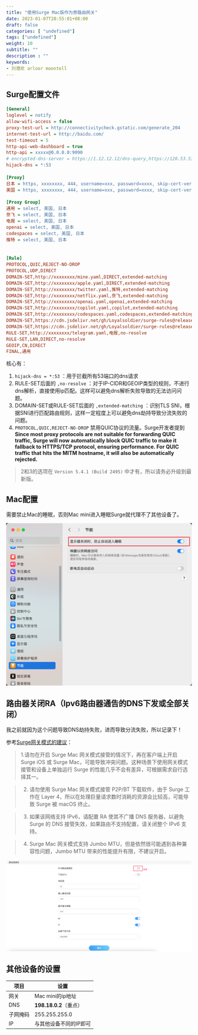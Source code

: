 ```yaml
---
title: "使用Surge Mac版作为旁路由网关"
date: 2023-01-07T20:55:01+08:00
draft: false
categories: [ "undefined"]
tags: ["undefined"]
weight: 10
subtitle: ""
description : ""
keywords:
- 刘港欢 arloor moontell
---
```



## Surge配置文件

```ini
[General]
loglevel = notify
allow-wifi-access = false
proxy-test-url = http://connectivitycheck.gstatic.com/generate_204
internet-test-url = http://baidu.com/
test-timeout = 5
http-api-web-dashboard = true
http-api = xxxxx@0.0.0.0:9090
# encrypted-dns-server = https://1.12.12.12/dns-query,https://120.53.53.53/dns-query
hijack-dns = *:53

[Proxy]
日本 = https, xxxxxxxx, 444, username=xxx, password=xxxx, skip-cert-verify=true, always-use-connect=true
美国 = https, xxxxxxxx, 444, username=xxx, password=xxxx, skip-cert-verify=true, always-use-connect=true

[Proxy Group]
通用 = select, 美国, 日本
奈飞 = select, 美国, 日本
电报 = select, 美国, 日本
openai = select, 美国, 日本
codespaces = select, 美国, 日本
推特 = select, 美国, 日本


[Rule]
PROTOCOL,QUIC,REJECT-NO-DROP
PROTOCOL,UDP,DIRECT
DOMAIN-SET,http://xxxxxxxx/mine.yaml,DIRECT,extended-matching
DOMAIN-SET,http://xxxxxxxx/apple.yaml,DIRECT,extended-matching
DOMAIN-SET,http://xxxxxxxx/twitter.yaml,推特,extended-matching
DOMAIN-SET,http://xxxxxxxx/netflix.yaml,奈飞,extended-matching
DOMAIN-SET,http://xxxxxxxx/openai.yaml,openai,extended-matching
DOMAIN-SET,http://xxxxxxxx/copilot.yaml,copilot,extended-matching
DOMAIN-SET,http://xxxxxxxx/codespaces.yaml,codespaces,extended-matching
DOMAIN-SET,https://cdn.jsdelivr.net/gh/Loyalsoldier/surge-rules@release/proxy.txt,通用,extended-matching
DOMAIN-SET,https://cdn.jsdelivr.net/gh/Loyalsoldier/surge-rules@release/gfw.txt,通用,extended-matching
RULE-SET,http://xxxxxxxx/telegram.yaml,电报,no-resolve
RULE-SET,LAN,DIRECT,no-resolve
GEOIP,CN,DIRECT
FINAL,通用
```

核心有：

1. `hijack-dns = *:53` ：用于拦截所有53端口的dns请求
2. RULE-SET后面的 `,no-resolve` ：对于IP-CIDR和GEOIP类型的规则，不进行dns解析，直接使用ip匹配。这样可以避免dns解析失败导致的无法访问问题。
3. DOMAIN-SET或RULE-SET后面的 `,extended-matching` ：识别TLS SNI，根据SNI进行匹配路由规则，这样一定程度上可以避免dns劫持导致分流失败的问题。
4. `PROTOCOL,QUIC,REJECT-NO-DROP` 禁用QUIC协议的流量。Surge开发者提到**Since most proxy protocols are not suitable for forwarding QUIC traffic, Surge will now automatically block QUIC traffic to make it fallback to HTTPS/TCP protocol, ensuring performance. For QUIC traffic that hits the MITM hostname, it will also be automatically rejected.**

> 2和3的选项在 `Version 5.4.1 (Build 2495)` 中才有，所以请务必升级到最新版。

## Mac配置

需要禁止Mac的睡眠，否则Mac mini进入睡眠Surge就代理不了其他设备了。

![Alt text](/img/mac-mini-surge-no-sleep.png)

## 路由器关闭RA（Ipv6路由器通告的DNS下发或全部关闭）

我之前就因为这个问题导致DNS劫持失败，进而导致分流失败，所以记录下！

参考[Surge网关模式的建议](https://community.nssurge.com/d/1847-surge)：

> 1.请勿在开启 Surge Mac 网关模式接管的情况下，再在客户端上开启 Surge iOS 或 Surge Mac，可能导致冲突问题。这种场景下使用网关模式接管和设备上单独运行 Surge 的性能几乎不会有差异，可根据需求自行选择其一。

> 2. 请勿使用 Surge Mac 网关模式接管 P2P/BT 下载软件，由于 Surge 工作在 Layer 4，所以在处理巨量请求数时消耗的资源会比较高，可能导致 Surge 被 macOS 终止。

> 3. 如果该网络支持 IPv6，请配置 RA 使其不广播 DNS 服务器，以避免 Surge 的 DNS 接管失效，如果路由不支持配置，请关闭整个 IPv6 支持。

> 4. Surge Mac 网关模式支持 Jumbo MTU，但是依然很可能遇到各种兼容性问题，Jumbo MTU 带来的性能提升有限，不建议开启。

![Alt text](/img/router-ipv6-ra-close.png)

## 其他设备的设置

| 项目 | 设置 |
| --- | --- |
| 网关 | Mac mini的ip地址 |
| DNS | **198.18.0.2**（重点） |
| 子网掩码 | 255.255.255.0 |
| IP | 与其他设备不同的IP即可 |